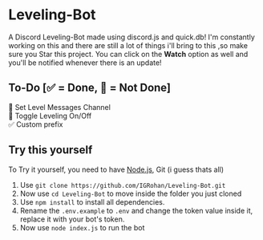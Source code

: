 # Leveling-Bot
A Discord Leveling-Bot made using discord.js and quick.db!
I'm constantly working on this and there are still a lot of things i'll bring to this ,so make sure you Star this project. You can click on the **Watch** option as well and you'll be notified whenever there is an update!

## To-Do [:white_check_mark: = Done, :red_circle: = Not Done]
:red_circle: Set Level Messages Channel <br>
:red_circle: Toggle Leveling On/Off <br>
:white_check_mark: Custom prefix 

## Try this yourself
To Try it yourself, you need to have [Node.js](https://www.nodejs.org), Git (i guess thats all)
1. Use `git clone https://github.com/IGRohan/Leveling-Bot.git`
2. Now use `cd Leveling-Bot` to move inside the folder you just cloned
3. Use `npm install` to install all dependencies.
4. Rename the `.env.example` to `.env` and change the token value inside it, replace it with your bot's token.
5. Now use `node index.js` to run the bot

